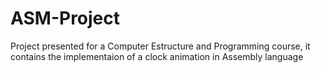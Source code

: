 # ASM-Project
Project presented for a Computer Estructure and Programming course, it contains the implementaion of a clock animation in Assembly language
